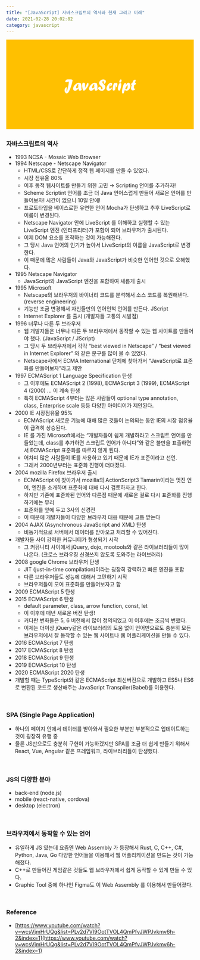 ```yaml
---
title: "[JavaScript] 자바스크립트의 역사와 현재 그리고 미래"
date: 2021-02-28 20:02:82
category: javascript
---
```


![](images/javascript.png)

### 자바스크립트의 역사

- 1993 NCSA - Mosaic Web Browser
- 1994 Netscape - Netscape Navigator
    - HTML/CSS로 간단하게 정적 웹 페이지를 만들 수 있었다.
    - 시장 점유율 80%
    - 이후 동적 웹사이트를 만들기 위한 고민 → Scripting 언어를 추가하자!
    - Scheme Scriptint 언어를 조금 더 Java 언어스럽게 만들어 새로운 언어를 만들어보자! 시간이 없으니 10일 안에!
    - 프로토타입을 베이스로한 유연한 언어 Mocha가 탄생하고 추후 LiveScript로 이름이 변경된다.
    - Netscape Navigator 안에 LiveScript 를 이해하고 실행할 수 있는 LiveScript 엔진 (인터프리터)가 포함이 되어 브라우저가 출시된다.
    - 이제 DOM 요소를 조작하는 것이 가능해진다.
    - 그 당시 Java 언어의 인기가 높아서 LiveScript의 이름을 JavaScript로 변경한다.
    - 이 때문에 많은 사람들이 Java와 JavaScript가 비슷한 언어인 것으로 오해했다.
- 1995 Netscape Navigator
    - JavaScript와 JavaScript 엔진을 포함하여 새롭게 출시
- 1995 Microsoft
    - Netscape의 브라우저의 바이너리 코드를 분석해서 소스 코드를 복원해낸다.(reverse engineering)
    - 기능만 조금 변경해서 자신들만의 언어인척 언어를 만든다. JScript
    - Internet Explorer 를 출시 (개발자들 고통의 시발점)
- 1996 너무나 다른 두 브라우저
    - 웹 개발자들은 너무나 다른 두 브라우저에서 동작할 수 있는 웹 사이트를 만들어야 했다. (JavaScript / JScript)
    - 그 당시 두 브라우저에서 각각 “best viewed in Netscape” / “best viewed in Internet Explorer” 와 같은 문구를 많이 볼 수 있었다.
    - Netscape사에서 ECMA International 단체에 찾아가서 “JavaScript로 표준화를 만들어보자”라고 제안
- 1997 ECMAScript 1 Language Specification 탄생
    - 그 이후에도 ECMAScript 2 (1998), ECMAScript 3 (1999), ECMAScript 4 (2000) ... 이 계속 탄생
    - 특히 ECMAScript 4부터는 많은 사람들이 optional type annotation, class, Enterprise scale 등등 다양한 아이디어가 제안된다.
- 2000 IE 시장점유율 95%
    - ECMAScript 새로운 기능에 대해 많은 것들이 논의되는 동안 IE의 시장 점유율이 급격히 상승된다.
    - IE 를 가진 Microsoft에서는 “개발자들이 쉽게 개발하라고 스크립트 언어를 만들었는데, class를 추가하면 스크립트 언어가 아니다”와 같은 불만을 표출하면서 ECMAScript 표준화를 따르지 않게 된다.
    - 어차피 많은 사람들이 IE를 사용하고 있기 때문에 IE가 표준이라고 선언.
    - 그래서 2000년부터는 표준화 진행이 더뎌졌다.
- 2004 mozilla Firefox 브라우저 출시
    - ECMAScript 에 찾아가서 mozilla의 ActionScript3 Tamarin이라는 멋진 언어, 엔진을 소개하며 표준화에 대해 다시 검토하자고 한다.
    - 하지만 기존에 표준화된 언어와 다른점 때문에 새로운 걸로 다시 표준화를 진행하기에는 무리
    - 표준화를 앞에 두고 3사의 신경전
    - 이 때문에 개발자들이 다양한 브라우저 대응 때문에 고통 받는다
- 2004 AJAX (Asynchronous JavaScript and XML) 탄생
    - 비동기적으로 서버에서 데이터를 받아오고 처리할 수 있어진다.
- 개발자들 사이 강력한 커뮤니티가 형성되기 시작
    - 그 커뮤니티 사이에서 jQuery, dojo, mootools와 같은 라이브러리들이 많이 나온다. (크로스 브라우징 신경쓰지 않도록 도와주는 라이브러리)
- 2008 google Chrome 브라우저 탄생
    - JIT (just-in-time compilation)이라는 굉장히 강력하고 빠른 엔진을 포함
    - 다른 브라우저들도 성능에 대해서 고민하기 시작
    - 브라우저들이 모여 표준화를 만들어보자고 함
- 2009 ECMAScript 5 탄생
- 2015 ECMAScript 6 탄생
    - default parameter, class, arrow function, const, let
    - 이 이후에 매년 새로운 버전 탄생!
    - 커다란 변화들은 5, 6 버전에서 많이 정의되었고 이 이후에는 조금씩 변했다.
    - 이제는 더이상 jQuery같은 라이브러리의 도움 없이 언어만으로도 충분히 모든 브라우저에서 잘 동작할 수 있는 웹 사이트나 웹 어플리케이션을 만들 수 있다.
- 2016 ECMAScript 7 탄생
- 2017 ECMAScript 8 탄생
- 2018 ECMAScript 9 탄생
- 2019 ECMAScript 10 탄생
- 2020 ECMAScript 2020 탄생
- 개발할 때는 TypeScript와 같은 ECMAScript 최신버전으로 개발하고 ES5나 ES6로 변환된 코드로 생산해주는 JavaScript Transpiler(Babel)를 이용한다.

<br>

### SPA (Single Page Application)
- 하나의 페이지 안에서 데이터를 받아와서 필요한 부분만 부분적으로 업데이트하는 것이 굉장히 유행 중
- 물론 JS만으로도 충분히 구현이 가능하겠지만 SPA를 조금 더 쉽게 만들기 위해서 React, Vue, Angular 같은 프레임워크, 라이브러리들이 탄생했다.

<br>

### JS의 다양한 분야
- back-end (node.js)
- mobile (react-native, cordova)
- desktop (electron)

<br>

### 브라우저에서 동작할 수 있는 언어
- 유일하게 JS 였는데 요즘엔 Web Assembly 가 등장해서 Rust, C, C++, C#, Python, Java, Go 다양한 언어들을 이용해서 웹 어플리케이션을 만드는 것이 가능해졌다.
- C++로 만들어진 게임같은 것들도 웹 브라우저에서 쉽게 동작할 수 있게 만들 수 있다.
- Graphic Tool 중에 하나인 Figma도 이 Web Assembly 를 이용해서 만들어졌다.

<br>

### Reference
- [https://www.youtube.com/watch?v=wcsVjmHrUQg&list=PLv2d7VI9OotTVOL4QmPfvJWPJvkmv6h-2&index=1](https://www.youtube.com/watch?v=wcsVjmHrUQg&list=PLv2d7VI9OotTVOL4QmPfvJWPJvkmv6h-2&index=1)
